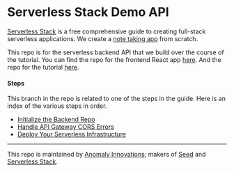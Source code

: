 # Serverless Stack Demo API

[Serverless Stack](http://serverless-stack.com) is a free comprehensive guide to creating full-stack serverless applications. We create a [note taking app](http://demo2.serverless-stack.com) from scratch.

This repo is for the serverless backend API that we build over the course of the tutorial. You can find the repo for the frontend React app [here](https://github.com/AnomalyInnovations/serverless-stack-demo-client). And the repo for the tutorial [here](https://github.com/AnomalyInnovations/serverless-stack-com).

#### Steps

This branch in the repo is related to one of the steps in the guide. Here is an index of the various steps in order.

- [Initialize the Backend Repo](../../tree/initialize-the-backend-repo)
- [Handle API Gateway CORS Errors](../../tree/handle-api-gateway-cors-errors)
- [Deploy Your Serverless Infrastructure](../../tree/deploy-your-serverless-infrastructure)

---

This repo is maintained by [Anomaly Innovations](https://anoma.ly); makers of [Seed](https://seed.run) and [Serverless Stack](https://serverless-stack.com).

[Email]: mailto:contact@anoma.ly
"# serverless-stack-client" 
